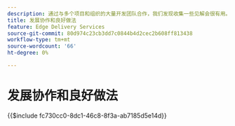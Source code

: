 ```yaml
---
description: 通过与多个项目和组织的大量开发团队合作，我们发现收集一些见解会很有用。 其中有些与AEM相关，但大多数与通用前端开发相关，或只是关于在开发人员团队中协作的一般准则。
title: 发展协作和良好做法
feature: Edge Delivery Services
source-git-commit: 80d974c23cb3dd7c0844b4d2cec2b608ff813438
workflow-type: tm+mt
source-wordcount: '66'
ht-degree: 0%

---
```


# 发展协作和良好做法

{{$include fc730cc0-8dc1-46c8-8f3a-ab7185d5e14d}}